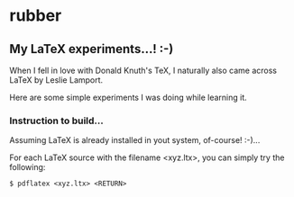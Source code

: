 # rubber

## My LaTeX experiments...! :-)

When I fell in love with Donald Knuth's TeX, I naturally also came across LaTeX by Leslie Lamport.

Here are some simple experiments I was doing while learning it.

### Instruction to build...

Assuming LaTeX is already installed in yout system, of-course! :-)...

For each LaTeX source with the filename <xyz.ltx>, you can simply try the following: 

``` shell
$ pdflatex <xyz.ltx> <RETURN>
```
